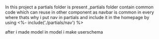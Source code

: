 In this project a partials folder is present ,partials folder contain common code which can reuse in other component
as navbar is common in every where thats why i put nav in partials and include it in the homepage by using  <%- include('./partials/nav') %>

after i made model in model i make userschema
